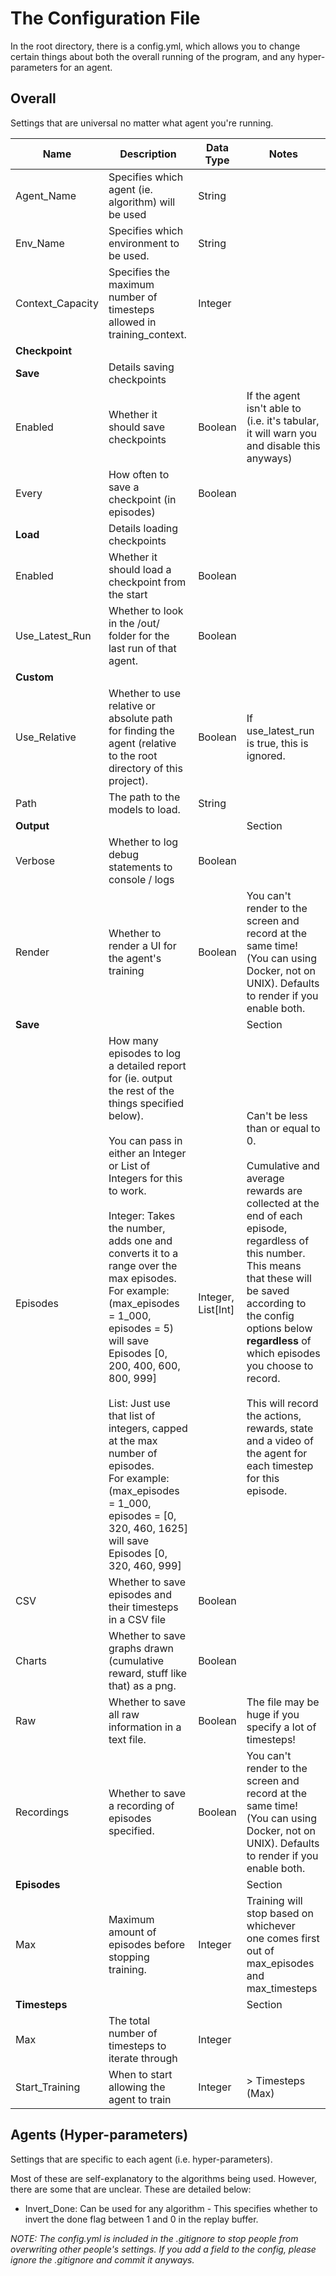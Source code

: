 # The Configuration File
In the root directory, there is a config.yml, which allows you to change certain things about both the overall running of the program, and any hyper-parameters for an agent.

## Overall

Settings that are universal no matter what agent you're running.

| Name             | Description                                                                                                                                                                                                                                                                                                                                                                                                                                                                                                                                                                                           | Data Type          | Notes                                                                                                                                                                                                                                                                                                                                                                                                  |
|------------------|-------------------------------------------------------------------------------------------------------------------------------------------------------------------------------------------------------------------------------------------------------------------------------------------------------------------------------------------------------------------------------------------------------------------------------------------------------------------------------------------------------------------------------------------------------------------------------------------------------|--------------------|--------------------------------------------------------------------------------------------------------------------------------------------------------------------------------------------------------------------------------------------------------------------------------------------------------------------------------------------------------------------------------------------------------|
| Agent_Name       | Specifies which agent (ie. algorithm) will be used                                                                                                                                                                                                                                                                                                                                                                                                                                                                                                                                                    | String             |                                                                                                                                                                                                                                                                                                                                                                                                        |
| Env_Name         | Specifies which environment to be used.                                                                                                                                                                                                                                                                                                                                                                                                                                                                                                                                                               | String             |                                                                                                                                                                                                                                                                                                                                                                                                        |
| Context_Capacity | Specifies the maximum number of timesteps allowed in training_context.                                                                                                                                                                                                                                                                                                                                                                                                                                                                                                                                | Integer            |                                                                                                                                                                                                                                                                                                                                                                                                        |
| **Checkpoint**   |                                                                                                                                                                                                                                                                                                                                                                                                                                                                                                                                                                                                       |                    |                                                                                                                                                                                                                                                                                                                                                                                                        |
| **Save**         | Details saving checkpoints                                                                                                                                                                                                                                                                                                                                                                                                                                                                                                                                                                            |                    |                                                                                                                                                                                                                                                                                                                                                                                                        |
| Enabled          | Whether it should save checkpoints                                                                                                                                                                                                                                                                                                                                                                                                                                                                                                                                                                    | Boolean            | If the agent isn't able to (i.e. it's tabular, it will warn you and disable this anyways)                                                                                                                                                                                                                                                                                                              |
| Every            | How often to save a checkpoint (in episodes)                                                                                                                                                                                                                                                                                                                                                                                                                                                                                                                                                          | Boolean            |                                                                                                                                                                                                                                                                                                                                                                                                        |
| **Load**         | Details loading checkpoints                                                                                                                                                                                                                                                                                                                                                                                                                                                                                                                                                                           |                    |                                                                                                                                                                                                                                                                                                                                                                                                        |
| Enabled          | Whether it should load a checkpoint from the start                                                                                                                                                                                                                                                                                                                                                                                                                                                                                                                                                    | Boolean            |                                                                                                                                                                                                                                                                                                                                                                                                        |
| Use_Latest_Run   | Whether to look in the /out/ folder for the last run of that agent.                                                                                                                                                                                                                                                                                                                                                                                                                                                                                                                                   | Boolean            |                                                                                                                                                                                                                                                                                                                                                                                                        |
| **Custom**       |                                                                                                                                                                                                                                                                                                                                                                                                                                                                                                                                                                                                       |                    |                                                                                                                                                                                                                                                                                                                                                                                                        |
| Use_Relative     | Whether to use relative or absolute path for finding the agent (relative to the root directory of this project).                                                                                                                                                                                                                                                                                                                                                                                                                                                                                      | Boolean            | If use_latest_run is true, this is ignored.                                                                                                                                                                                                                                                                                                                                                            |
| Path             | The path to the models to load.                                                                                                                                                                                                                                                                                                                                                                                                                                                                                                                                                                       | String             |                                                                                                                                                                                                                                                                                                                                                                                                        |
| **Output**       |                                                                                                                                                                                                                                                                                                                                                                                                                                                                                                                                                                                                       |                    | Section                                                                                                                                                                                                                                                                                                                                                                                                |
| Verbose          | Whether to log debug statements to console / logs                                                                                                                                                                                                                                                                                                                                                                                                                                                                                                                                                     | Boolean            |                                                                                                                                                                                                                                                                                                                                                                                                        |
| Render           | Whether to render a UI for the agent's training                                                                                                                                                                                                                                                                                                                                                                                                                                                                                                                                                       | Boolean            | You can't render to the screen and record at the same time! (You can using Docker, not on UNIX). Defaults to render if you enable both.                                                                                                                                                                                                                                                                |
| **Save**         |                                                                                                                                                                                                                                                                                                                                                                                                                                                                                                                                                                                                       |                    | Section                                                                                                                                                                                                                                                                                                                                                                                                |
| Episodes         | How many episodes to log a detailed report for (ie. output the rest of the things specified below). <br/> <br/> You can pass in either an Integer or List of Integers for this to work. <br/> <br/>Integer: Takes the number, adds one and converts it to a range over the max episodes. <br/> For example: (max_episodes = 1_000, episodes = 5) will save Episodes [0, 200, 400, 600, 800, 999] <br/> <br/>List: Just use that list of integers, capped at the max number of episodes.<br/> For example: (max_episodes = 1_000, episodes = [0, 320, 460, 1625] will save Episodes [0, 320, 460, 999] | Integer, List[Int] | Can't be less than or equal to 0. <br/> <br/>Cumulative and average rewards are collected at the end of each episode, regardless of this number. This means that these will be saved according to the config options below **regardless** of which episodes you choose to record. <br/> <br/>This will record the actions, rewards, state and a video of the agent for each timestep for this episode. |
| CSV              | Whether to save episodes and their timesteps in a CSV file                                                                                                                                                                                                                                                                                                                                                                                                                                                                                                                                            | Boolean            |                                                                                                                                                                                                                                                                                                                                                                                                        |
| Charts           | Whether to save graphs drawn (cumulative reward, stuff like that) as a png.                                                                                                                                                                                                                                                                                                                                                                                                                                                                                                                           | Boolean            |                                                                                                                                                                                                                                                                                                                                                                                                        |
| Raw              | Whether to save all raw information in a text file.                                                                                                                                                                                                                                                                                                                                                                                                                                                                                                                                                   | Boolean            | The file may be huge if you specify a lot of timesteps!                                                                                                                                                                                                                                                                                                                                                |
| Recordings       | Whether to save a recording of episodes specified.                                                                                                                                                                                                                                                                                                                                                                                                                                                                                                                                                    | Boolean            | You can't render to the screen and record at the same time! (You can using Docker, not on UNIX). Defaults to render if you enable both.                                                                                                                                                                                                                                                                |
| **Episodes**     |                                                                                                                                                                                                                                                                                                                                                                                                                                                                                                                                                                                                       |                    | Section                                                                                                                                                                                                                                                                                                                                                                                                |
| Max              | Maximum amount of episodes before stopping training.                                                                                                                                                                                                                                                                                                                                                                                                                                                                                                                                                  | Integer            | Training will stop based on whichever <br/> one comes first out of max_episodes <br/> and max_timesteps                                                                                                                                                                                                                                                                                                |
| **Timesteps**    |                                                                                                                                                                                                                                                                                                                                                                                                                                                                                                                                                                                                       |                    | Section                                                                                                                                                                                                                                                                                                                                                                                                |
| Max              | The total number of timesteps to iterate through                                                                                                                                                                                                                                                                                                                                                                                                                                                                                                                                                      | Integer            |                                                                                                                                                                                                                                                                                                                                                                                                        |
| Start_Training   | When to start allowing the agent to train                                                                                                                                                                                                                                                                                                                                                                                                                                                                                                                                                             | Integer            | \> Timesteps (Max)                                                                                                                                                                                                                                                                                                                                                                                     |

## Agents (Hyper-parameters)

Settings that are specific to each agent (i.e. hyper-parameters).

Most of these are self-explanatory to the algorithms being used. However, there are some that are unclear. These are detailed below:

- Invert_Done: Can be used for any algorithm - This specifies whether to invert the done flag between 1 and 0 in the replay buffer. 

_NOTE: The config.yml is included in the .gitignore to stop people from overwriting other people's settings. If you
add a field to the config, please ignore the .gitignore and commit it anyways._

